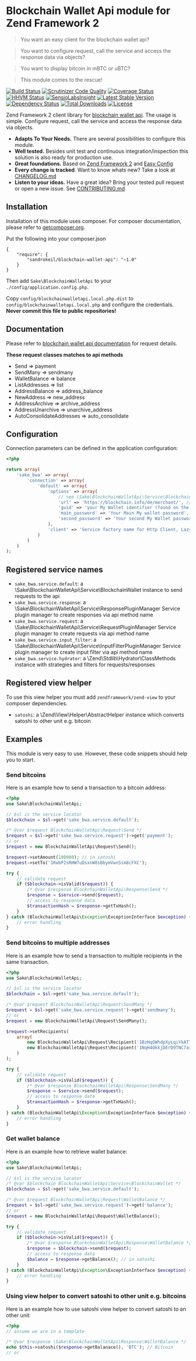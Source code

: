 
# Blockchain Wallet Api module for Zend Framework 2

> You want an easy client for the blockchain wallet api?

> You want to configure request, call the service and access the response data via objects?

> You want to display bitcoin in mBTC or uBTC?

> This module comes to the rescue!

[![Build Status](https://travis-ci.org/sandrokeil/BlockchainWalletApi.png?branch=master)](https://travis-ci.org/sandrokeil/BlockchainWalletApi)
[![Scrutinizer Code Quality](https://scrutinizer-ci.com/g/sandrokeil/BlockchainWalletApi/badges/quality-score.png?s=e0089b63bdd99801480a5c7aedbda372767990ab)](https://scrutinizer-ci.com/g/sandrokeil/BlockchainWalletApi/)
[![Coverage Status](https://coveralls.io/repos/sandrokeil/BlockchainWalletApi/badge.png)](https://coveralls.io/r/sandrokeil/BlockchainWalletApi)
[![HHVM Status](http://hhvm.h4cc.de/badge/sandrokeil/blockchain-wallet-api.svg)](http://hhvm.h4cc.de/package/sandrokeil/blockchain-wallet-api)
[![SensioLabsInsight](https://insight.sensiolabs.com/projects/eb0ea220-d358-431e-8862-1e85c84ad06a/mini.png)](https://insight.sensiolabs.com/projects/eb0ea220-d358-431e-8862-1e85c84ad06a)
[![Latest Stable Version](https://poser.pugx.org/sandrokeil/blockchain-wallet-api/v/stable.png)](https://packagist.org/packages/sandrokeil/blockchain-wallet-api)
[![Dependency Status](https://www.versioneye.com/user/projects/53615c9cfe0d07b45c000082/badge.svg)](https://www.versioneye.com/user/projects/53615c9cfe0d07b45c000082)
[![Total Downloads](https://poser.pugx.org/sandrokeil/blockchain-wallet-api/downloads.png)](https://packagist.org/packages/sandrokeil/blockchain-wallet-api)
[![License](https://poser.pugx.org/sandrokeil/blockchain-wallet-api/license.png)](https://packagist.org/packages/sandrokeil/blockchain-wallet-api)

Zend Framework 2 client library for [blockchain wallet api](https://blockchain.info/en/api/blockchain_wallet_api). The usage is simple. Configure request, call the service and access the response data via objects.

 * **Adapts To Your Needs.** There are several possibilities to configure this module.
 * **Well tested.** Besides unit test and continuous integration/inspection this solution is also ready for production use.
 * **Great foundations.** Based on [Zend Framework 2](https://github.com/zendframework/zf2) and [Easy Config](https://github.com/sandrokeil/EasyConfig)
 * **Every change is tracked**. Want to know whats new? Take a look at [CHANGELOG.md](CHANGELOG.md)
 * **Listen to your ideas.** Have a great idea? Bring your tested pull request or open a new issue. See [CONTRIBUTING.md](CONTRIBUTING.md)

## Installation

Installation of this module uses composer. For composer documentation, please refer to
[getcomposer.org](http://getcomposer.org/).

Put the following into your composer.json

    {
        "require": {
            "sandrokeil/blockchain-wallet-api": "~1.0"
        }
    }

Then add `Sake\BlockchainWalletApi` to your `./config/application.config.php`.

Copy `config/blockchainwalletapi.local.php.dist` to `config/blockchainwalletapi.local.php` and configure the credentials. **Never commit this file to public repositories!**

## Documentation

Please refer to [blockchain wallet api documentation](https://blockchain.info/en/api/blockchain_wallet_api) for request details.

**These request classes matches to api methods**

 * Send => payment
 * SendMany => sendmany
 * WalletBalance => balance
 * ListAddresses => list
 * AddressBalance => address_balance
 * NewAddress => new_address
 * AddressArchive => archive_address
 * AddressUnarchive => unarchive_address
 * AutoConsolidateAddresses => auto_consolidate

## Configuration
Connection parameters can be defined in the application configuration:

```php
<?php

return array(
    'sake_bwa' => array(
        'connection' => array(
            'default' => array(
                'options' => array(
                    // see \Sake\BlockchainWalletApi\Service\BlockchainWalletOptions for all configurations
                    'url' => 'https://blockchain.info/de/merchant/', // note on your country
                    'guid' => 'your My Wallet identifier (found on the login page)',
                    'main_password' => 'Your Main My wallet password',
                    'second_password' => 'Your second My Wallet password if double encryption is enabled',
                ),
                'client' => 'Service factory name for Http Client, Lazy-loads a Zend\Http\Client instance if none registered'
            )
        )
    )
);
```

## Registered service names
 * `sake_bwa.service.default`: a \Sake\BlockchainWalletApi\Service\BlockchainWallet instance to send requests to the api
 * `sake_bwa.service.response`: a \Sake\BlockchainWalletApi\Service\ResponsePluginManager Service plugin manager to create responses via api method name
 * `sake_bwa.service.request`: a \Sake\BlockchainWalletApi\Service\RequestPluginManager Service plugin manager to create requests via api method name
 * `sake_bwa.service.input_filter`: a \Sake\BlockchainWalletApi\Service\InputFilterPluginManager Service plugin manager to create input filter via api method name
 * `sake_bwa.service.hydrator`: a \Zend\Stdlib\Hydrator\ClassMethods instance with strategies and filters for requests/responses

## Registered view helper
To use this view helper you must add `zendframework/zend-view` to your composer dependencies.

 * `satoshi`: a \Zend\View\Helper\AbstractHelper instance which converts satoshi to other unit e.g. bitcoin

## Examples
This module is very easy to use. However, these code snippets should help you to start.

### Send bitcoins
Here is an example how to send a transaction to a bitcoin address:

```php
<?php
use Sake\BlockchainWalletApi;

// $sl is the service locator
$blockchain = $sl->get('sake_bwa.service.default');

/* @var $request BlockchainWalletApi\Request\Send */
$request = $sl->get('sake_bwa.service.request')->get('payment');
// or
$request = new BlockchainWalletApi\Request\Send();

$request->setAmount(100000); // in satoshi
$request->setTo('1KwbP2sRHW7uDsxnW8sBbymVwnSsm8cFXC');

try {
    // validate request
    if ($blockchain->isValid($request)) {
        /* @var $response BlockchainWalletApi\Response\Send */
        $response = $service->send($request);
        // access to response data
        $transactionHash = $response->getTxHash();
    }
} catch (BlockchainWalletApi\Exception\ExceptionInterface $exception) {
    // error handling
}
```

### Send bitcoins to multiple addresses
Here is an example how to send a transaction to multiple recipients in the same transaction.

```php
<?php
use Sake\BlockchainWalletApi;

// $sl is the service locator
$blockchain = $sl->get('sake_bwa.service.default');

/* @var $request BlockchainWalletApi\Request\SendMany */
$request = $sl->get('sake_bwa.service.request')->get('sendmany');
// or
$request = new BlockchainWalletApi\Request\SendMany();

$request->setRecipients(
    array(
        new BlockchainWalletApi\Request\Recipient('1BzHqGWhdpXyLqiYkAT7sasfCoffYo79tT', 10000),
        new BlockchainWalletApi\Request\Recipient('1NqH4QkkjDErD9TNC7arDQVMv4zKgfCzmb', 10000),
    )
);

try {
    // validate request
    if ($blockchain->isValid($request)) {
        /* @var $response BlockchainWalletApi\Response\SendMany */
        $response = $service->send($request);
        // access to response data
        $transactionHash = $response->getTxHash();
    }
} catch (BlockchainWalletApi\Exception\ExceptionInterface $exception) {
    // error handling
}
```

### Get wallet balance
Here is an example how to retrieve wallet balance:

```php
<?php
use Sake\BlockchainWalletApi;

// $sl is the service locator
/* @var $blockchain BlockchainWalletApi\Service\BlockchainWallet */
$blockchain = $sl->get('sake_bwa.service.default');

/* @var $request BlockchainWalletApi\Request\WalletBalance */
$request = $sl->get('sake_bwa.service.request')->get('balance');
// or
$request = new BlockchainWalletApi\Request\WalletBalance();

try {
    // validate request
    if ($blockchain->isValid($request)) {
        /* @var $response BlockchainWalletApi\Response\WalletBalance */
        $response = $blockchain->send($request);
        // access to response data
        $balance = $response->getBalance(); // in satoshi
    }
} catch (BlockchainWalletApi\Exception\ExceptionInterface $exception) {
    // error handling
}
```

### Using view helper to convert satoshi to other unit e.g. bitcoins
Here is an example how to use satoshi view helper to convert satoshi to an other unit:

```php
<?php
// assume we are in a template

/* @var $response \Sake\BlockchainWalletApi\Response\WalletBalance */
echo $this->satoshi($response->getBalanace(), 'BTC'); // Bitcoin
// or